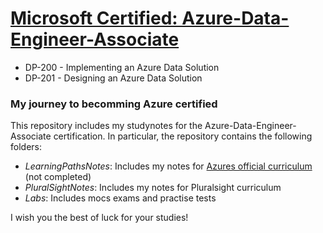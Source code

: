# <a href="https://docs.microsoft.com/en-us/learn/certifications/azure-data-engineer"> Microsoft Certified: Azure-Data-Engineer-Associate
</a>
<ul>
  <li> DP-200 - Implementing an Azure Data Solution </li>  
  <li> DP-201 - Designing an Azure Data Solution </li>
</ul>

<h3> My journey to becomming Azure certified </h3>

<p> This repository includes my studynotes for the Azure-Data-Engineer-Associate certification. In particular, the repository contains the following folders:
<ul>
  <li> <i>LearningPathsNotes</i>: Includes my notes for <a href="https://docs.microsoft.com/en-us/learn/paths/azure-for-the-data-engineer/"> Azures official curriculum</a> (not completed) </li>
  <li> <i>PluralSightNotes</i>: Includes my notes for Pluralsight curriculum </li>  
  <li> <i>Labs</i>: Includes mocs exams and practise tests </li>  
  </ul>
  <p> I wish you the best of luck for your studies! </p> 



